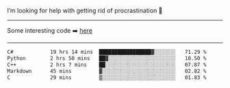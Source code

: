 I’m looking for help with getting rid of procrastination 🤔

-----

Some interesting code :arrow_right: [here](https://github.com/zhen8838/playground)

-----

<!--START_SECTION:waka-->

```txt
C#            19 hrs 14 mins  █████████████████▓░░░░░░░   71.29 %
Python        2 hrs 50 mins   ██▓░░░░░░░░░░░░░░░░░░░░░░   10.50 %
C++           2 hrs 7 mins    ██░░░░░░░░░░░░░░░░░░░░░░░   07.87 %
Markdown      45 mins         ▓░░░░░░░░░░░░░░░░░░░░░░░░   02.82 %
C             29 mins         ▒░░░░░░░░░░░░░░░░░░░░░░░░   01.83 %
```

<!--END_SECTION:waka-->

<!--
**zhen8838/zhen8838** is a ✨ _special_ ✨ repository because its `README.md` (this file) appears on your GitHub profile.

Here are some ideas to get you started:

- 🔭 I’m currently working on ...
- 🌱 I’m currently learning ...
- 👯 I’m looking to collaborate on ...
 ...
- 💬 Ask me about ...
- 📫 How to reach me: ...
- 😄 Pronouns: ...
- ⚡ Fun fact: ...
-->
